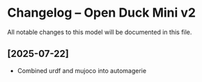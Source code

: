 # Changelog – Open Duck Mini v2

All notable changes to this model will be documented in this file.

## [2025-07-22]
- Combined urdf and mujoco into automagerie

